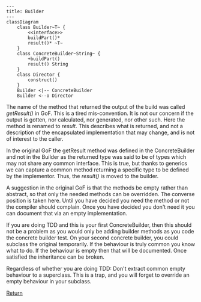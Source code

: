 ```mermaid
---
title: Builder
---
classDiagram
    class Builder~T~ {
        <<interface>>
        buildPart()*
        result()* ~T~
    }
    class ConcreteBuilder~String~ {
        +buildPart()
        result() String
    }
    class Director {
        construct()
    }
    Builder <|-- ConcreteBuilder
    Builder <--o Director
```
The name of the method that returned the output of the build was called *getResult()* in GoF. This is a tired
mis-convention. It is not our concern if the output is gotten, nor calculated, nor generated, nor other such. Here the
method is renamed to *result*. This describes what is returned, and not a description of the encapsulated implementation
that may change, and is not of interest to the caller.

In the original GoF the getResult method was defined in the ConcreteBuilder and not in the Builder as the returned type
was said to be of types which may not share any common interface. This is true, but thanks to generics we can capture
a common method returning a specific type to be defined by the implementor. Thus, the *result()* is moved to the
builder.

A suggestion in the original GoF is that the methods be empty rather than abstract, so that only the needed methods can
be overridden. The converse position is taken here. Until you have decided you need the method or not the compiler
should complain. Once you have decided you don't need it you can document that via an empty implementation.

If you are doing TDD and this is your first ConcreteBuilder, then this should not be a problem as you would only be
adding builder methods as you code the concrete builder test. On your second concrete builder, you could subclass the
original temporarily. If the behaviour is truly common you know what to do. If the behaviour is empty then that will be
documented. Once satisfied the inheritance can be broken. 

Regardless of whether you are doing TDD: Don't extract common empty behaviour to a superclass. This is a trap, and you
will forget to override an empty behaviour in your subclass.

[Return](../../../../../../../../README.md)
